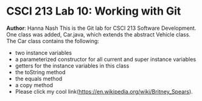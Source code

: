 # CSCI 213 Lab 10: Working with Git
**Author**: Hanna Nash
This is the Git lab for CSCI 213 Software Development. One class was added, Car.java,
which extends the abstract Vehicle class. The Car class contains the following:
* two instance variables
* a parameterized constructor for all current and super instance variables
* getters for the instance variables in this class
* the toString method
* the equals method
* a copy method
* Please click my cool link(https://en.wikipedia.org/wiki/Britney_Spears).
